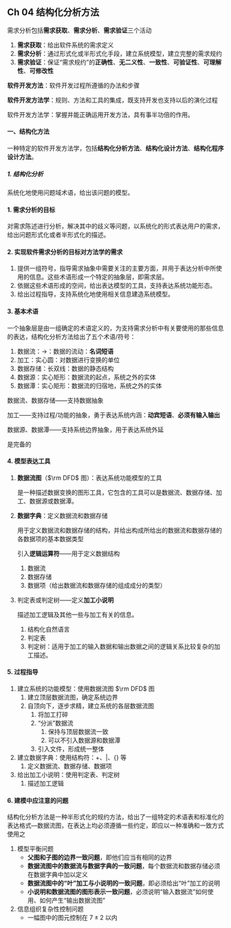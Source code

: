 ## Ch 04  结构化分析方法

需求分析包括**需求获取**、**需求分析**、**需求验证**三个活动

1. **需求获取**：给出软件系统的需求定义
2. **需求分析**：通过形式化或半形式化手段，建立系统模型，建立完整的需求规约
3. **需求验证**：保证“需求规约”的**正确性**、**无二义性**、**一致性**、**可验证性**、**可理解性**、**可修改性** 



**软件开发方法**：软件开发过程所遵循的办法和步骤

**软件开发方法学**：规则、方法和工具的集成，既支持开发也支持以后的演化过程

软件开发方法学：掌握并能正确运用开发方法，具有事半功倍的作用。



#### 一、结构化方法

一种特定的软件开发方法学，包括**结构化分析方法**、**结构化设计方法**、**结构化程序设计方法**。

##### 1. 结构化分析

系统化地使用问题域术语，给出该问题的模型。



#### 1. 需求分析的目标

对需求陈述进行分析，解决其中的歧义等问题，以系统化的形式表达用户的需求，给出问题形式化或者半形式化的描述。



#### 2. 实现软件需求分析的目标对方法学的需求

1. 提供一组符号，指导需求抽象中需要关注的主要方面，并用于表达分析中所使用的信息。这些术语形成一个特定的抽象层，即需求层。
2. 依据这些术语形成的空间，给出表达模型的工具，支持表达系统功能形态。
3. 给出过程指导，支持系统化地使用相关信息建造系统模型。



#### 3. 基本术语

一个抽象层是由一组确定的术语定义的，为支持需求分析中有关要使用的那些信息的表达，结构化分析方法给出了五个术语/符号：

1. 数据流：$\longrightarrow$：数据的流动：**名词短语** 
2. 加工：实心圆：对数据进行变换的单位
3. 数据存储：长双线：数据的静态结构
4. 数据源：实心矩形：数据流的起点，系统之外的实体
5. 数据潭：实心矩形：数据流的归宿地，系统之外的实体



数据流、数据存储——支持数据抽象

加工——支持过程/功能的抽象，勇于表达系统内涵：**动宾短语**、**必须有输入输出** 

数据源、数据潭——支持系统边界抽象，用于表达系统外延

是完备的



#### 4. 模型表达工具

1. **数据流图**（$\rm DFD$ 图）：表达系统功能模型的工具

	是一种描述数据变换的图形工具，它包含的工具可以是数据流、数据存储、加工、数据源或数据潭。

2. **数据字典**：定义数据流和数据存储

	用于定义数据流和数据存储的结构，并给出构成所给出的数据流和数据存储的各数据项的基本数据类型

	引入**逻辑运算符**——用于定义数据结构

	1. 数据流
	2. 数据存储
	3. 数据项（给出数据流和数据存储的组成成分的类型）

3. 判定表或判定树——定义**加工小说明** 

	描述加工逻辑及其他一些与加工有关的信息。

	1. 结构化自然语言
	2. 判定表
	3. 判定树：适用于加工的输入数据和输出数据之间的逻辑关系比较复杂的加工描述。



#### 5. 过程指导

1. 建立系统的功能模型：使用数据流图 $\rm DFD$ 图
	1. 建立顶层数据流图，确定系统边界
	2. 自顶向下，逐步求精，建立系统的各层数据流图
		1. 将加工打碎
		2. “分派”数据流
			1. 保持与顶层数据流一致
			2. 可以不引入数据源和数据潭
		3. 引入文件，形成统一整体
2. 建立数据字典：使用结构符：$+$、$|$、$\{\}$ 等
	1. 定义数据流、数据存储、数据项
3. 给出加工小说明：使用判定表、判定树
	1. 描述加工逻辑



#### 6. 建模中应注意的问题

结构化分析方法是一种半形式化的规约方法，给出了一组特定的术语表和标准化的表达格式—数据流图，在表达上均必须遵循一些约定，即应以一种准确和一致方式使用之

1. 模型平衡问题
	+ **父图和子图的边界一致问题**，即他们应当有相同的边界
	+ **数据流图中的数据流与数据字典的一致问题**，每个数据流和数据存储必须在数据字典中加以定义
	+ **数据流图中的“叶”加工与小说明的一致问题**，即必须给出“叶”加工的说明
	+ **小说明和数据流图的图形表示一致问题**，必须说明“输入数据流”如何使用、如何产生“输出数据流图”
2. 信息组织复杂性控制问题
	+ 一幅图中的图元控制在 $7 \pm 2$ 以内